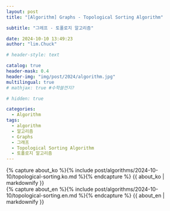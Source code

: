 ```yaml
---
layout: post
title: "[Algorithm] Graphs - Topological Sorting Algorithm"

subtitle: "그레프 - 토폴로지 알고리즘"

date: 2024-10-10 13:49:23
author: "lim.Chuck"

# header-style: text

catalog: true
header-mask: 0.4
header-img: "img/post/2024/algorithm.jpg"
multilingual: true
# mathjax: true #수학쓸껀지?

# hidden: true

categories:
  - Algorithm
tags:
  - algorithm
  - 알고리즘
  - Graphs
  - 그래프
  - Topological Sorting Algorithm
  - 토폴로지 알고리즘
---
```


<div class="ko post-container">
    {% capture about_ko %}{% include post/algorithms/2024-10-10/topological-sorting.ko.md %}{% endcapture %}
    {{ about_ko | markdownify }}
</div>
<div class="en post-container">
    {% capture about_en %}{% include post/algorithms/2024-10-10/topological-sorting.en.md %}{% endcapture %}
    {{ about_en | markdownify }}
</div>
